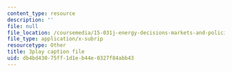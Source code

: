 ```yaml
---
content_type: resource
description: ''
file: null
file_location: /coursemedia/15-031j-energy-decisions-markets-and-policies-spring-2012/db4bd43075ff1d1eb44e0327f84abb43_mKmMDYGO3-Y.srt
file_type: application/x-subrip
resourcetype: Other
title: 3play caption file
uid: db4bd430-75ff-1d1e-b44e-0327f84abb43
---
```

